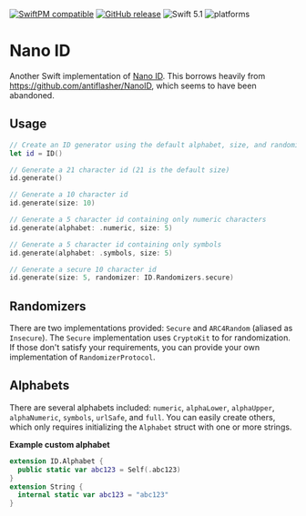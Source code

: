 [![SwiftPM compatible](https://img.shields.io/badge/SwiftPM-compatible-orange.svg)](#swift-package-manager) [![GitHub release](https://img.shields.io/github/release/Tundaware/NanoID/all.svg)](https://github.com/Tundaware/NanoID/releases) ![Swift 5.1](https://img.shields.io/badge/Swift-5.1-orange.svg) ![platforms](https://img.shields.io/badge/platform-iOS%20%7C%20macOS%20%7C%20tvOS%20%7C%20watchOS-blue.svg)

# Nano ID

Another Swift implementation of [Nano ID](https://github.com/ai/nanoid). This borrows
heavily from https://github.com/antiflasher/NanoID, which seems to have been abandoned.

## Usage

```swift
// Create an ID generator using the default alphabet, size, and randomizer
let id = ID()

// Generate a 21 character id (21 is the default size)
id.generate() 

// Generate a 10 character id
id.generate(size: 10) 

// Generate a 5 character id containing only numeric characters
id.generate(alphabet: .numeric, size: 5) 

// Generate a 5 character id containing only symbols
id.generate(alphabet: .symbols, size: 5)

// Generate a secure 10 character id
id.generate(size: 5, randomizer: ID.Randomizers.secure)
```

## Randomizers

There are two implementations provided: `Secure` and `ARC4Random` (aliased as `Insecure`). The `Secure` implementation uses `CryptoKit` to for randomization. 
If those don't satisfy your requirements, you can provide your own implementation of `RandomizerProtocol`.

## Alphabets

There are several alphabets included: `numeric`, `alphaLower`, `alphaUpper`, `alphaNumeric`, `symbols`, `urlSafe`, and `full`.
You can easily create others, which only requires initializing the `Alphabet` struct with one or more strings.

**Example custom alphabet**
```swift
extension ID.Alphabet {
  public static var abc123 = Self(.abc123)
}
extension String {
  internal static var abc123 = "abc123" 
}
```
